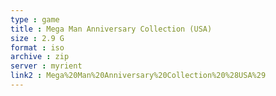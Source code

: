 ```yaml
---
type : game
title : Mega Man Anniversary Collection (USA)
size : 2.9 G
format : iso
archive : zip
server : myrient
link2 : Mega%20Man%20Anniversary%20Collection%20%28USA%29
---
```


